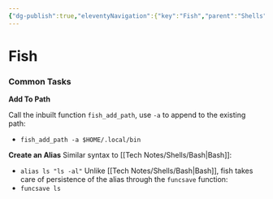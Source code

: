 ```yaml
---
{"dg-publish":true,"eleventyNavigation":{"key":"Fish","parent":"Shells"},"permalink":"/tech-notes/shells/fish/","dgHomeLink":true,"dgPassFrontmatter":true}
---
```


# Fish
### Common Tasks

**Add To Path**

Call the inbuilt function `fish_add_path`, use `-a` to append to the existing path:
- `fish_add_path -a $HOME/.local/bin`

**Create an Alias**
Similar syntax to [[Tech Notes/Shells/Bash|Bash]]:
- `alias ls "ls -al"`
Unlike [[Tech Notes/Shells/Bash|Bash]], fish takes care of persistence of the alias through the `funcsave` function:
- `funcsave ls`

